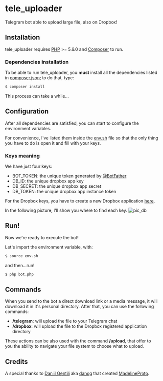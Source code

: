 # tele_uploader
Telegram bot able to upload large file, also on Dropbox!

## Installation

tele_uploader requires [PHP](http://php.net/downloads.php) >= 5.6.0 and [Composer](https://getcomposer.org/) to run.

### Dependencies installation

To be able to run tele_uploader, you **must** install all the dependencies listed in [composer.json](/composer.json); to do that, type:

```sh
$ composer install
```

This process can take a while...

## Configuration

After all dependencies are satisfied, you can start to configure the environment variables.

For convenience, I've listed them inside the [env.sh](/env.sh) file so that the only thing you have to do is open it and fill with your keys.

### Keys meaning

We have just four keys:

- BOT_TOKEN: the unique token generated by [@BotFather](https://t.me/BotFather)
- DB_ID: the unique dropbox app key
- DB_SECRET: the unique dropbox app secret
- DB_TOKEN: the unique dropbox app instance token

For the Dropbox keys, you have to create a new Dropbox application [here](https://www.dropbox.com/developers/apps).

In the following picture, I'll show you where to find each key.
![pic_db](/pics/pic_db.png)

## Run!

Now we're ready to execute the bot!

Let's import the environment variable, with:

```sh
$ source env.sh
```

and then...run!

```sh
$ php bot.php
```

## Commands

When you send to the bot a direct download link or a media message, it will download it in it's personal directory.
After that, you can use the following commands:

- **/telegram**: will upload the file to your Telegram chat
- **/dropbox**: will upload the file to the Dropbox registered application directory

These actions can be also used with the command **/upload**, that offer to you the ability to navigate your file system to choose what to upload.  

## Credits

A special thanks to [Daniil Gentili](https://daniil.it/) aka [danog](https://github.com/danog) that created [MadelineProto](https://github.com/danog/MadelineProto).